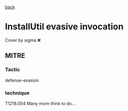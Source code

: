 [back](../index.md)
# InstallUtil evasive invocation
Cover by sigma :x: 
## MITRE
### Tactic
defense-evasion
### technique
T1218.004
Many more think to do...